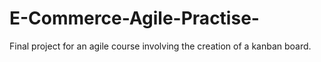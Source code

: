 # E-Commerce-Agile-Practise-
Final project for an agile course involving the creation of a kanban board.
